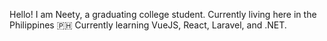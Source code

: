 Hello! I am Neety, a graduating college student. Currently living here in the Philippines 🇵🇭
Currently learning VueJS, React, Laravel, and .NET. 
<!---
ShiinaNeet/ShiinaNeet is a ✨ special ✨ repository because its `README.md` (this file) appears on your GitHub profile.
You can click the Preview link to take a look at your changes.
--->

